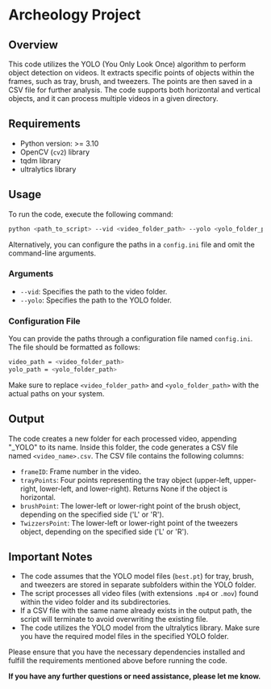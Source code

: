# Archeology Project

## Overview
This code utilizes the YOLO (You Only Look Once) algorithm to perform object detection on videos. It extracts specific points of objects within the frames, such as tray, brush, and tweezers. The points are then saved in a CSV file for further analysis. The code supports both horizontal and vertical objects, and it can process multiple videos in a given directory.

## Requirements
- Python version: >= 3.10
- OpenCV (`cv2`) library
- tqdm library
- ultralytics library

## Usage
To run the code, execute the following command:

```sh
python <path_to_script> --vid <video_folder_path> --yolo <yolo_folder_path>
```

Alternatively, you can configure the paths in a `config.ini` file and omit the command-line arguments.

### Arguments
- `--vid`: Specifies the path to the video folder.
- `--yolo`: Specifies the path to the YOLO folder.

### Configuration File
You can provide the paths through a configuration file named `config.ini`. The file should be formatted as follows:

```sh
video_path = <video_folder_path>
yolo_path = <yolo_folder_path>
```


Make sure to replace `<video_folder_path>` and `<yolo_folder_path>` with the actual paths on your system.

## Output
The code creates a new folder for each processed video, appending "_YOLO" to its name. Inside this folder, the code generates a CSV file named `<video_name>.csv`. The CSV file contains the following columns:
- `frameID`: Frame number in the video.
- `trayPoints`: Four points representing the tray object (upper-left, upper-right, lower-left, and lower-right). Returns None if the object is horizontal.
- `brushPoint`: The lower-left or lower-right point of the brush object, depending on the specified side ('L' or 'R').
- `TwizzersPoint`: The lower-left or lower-right point of the tweezers object, depending on the specified side ('L' or 'R').

## Important Notes
- The code assumes that the YOLO model files (`best.pt`) for tray, brush, and tweezers are stored in separate subfolders within the YOLO folder.
- The script processes all video files (with extensions `.mp4` or `.mov`) found within the video folder and its subdirectories.
- If a CSV file with the same name already exists in the output path, the script will terminate to avoid overwriting the existing file.
- The code utilizes the YOLO model from the ultralytics library. Make sure you have the required model files in the specified YOLO folder.

Please ensure that you have the necessary dependencies installed and fulfill the requirements mentioned above before running the code.

**If you have any further questions or need assistance, please let me know.**